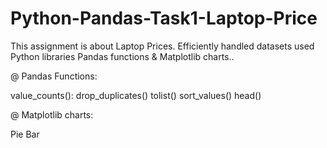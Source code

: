 # Python-Pandas-Task1-Laptop-Price
This assignment is about Laptop Prices. Efficiently handled datasets used Python libraries Pandas functions & Matplotlib charts..

@ Pandas Functions:

value_counts():
drop_duplicates()
tolist()
sort_values()
head()

@ Matplotlib charts:

Pie
Bar
